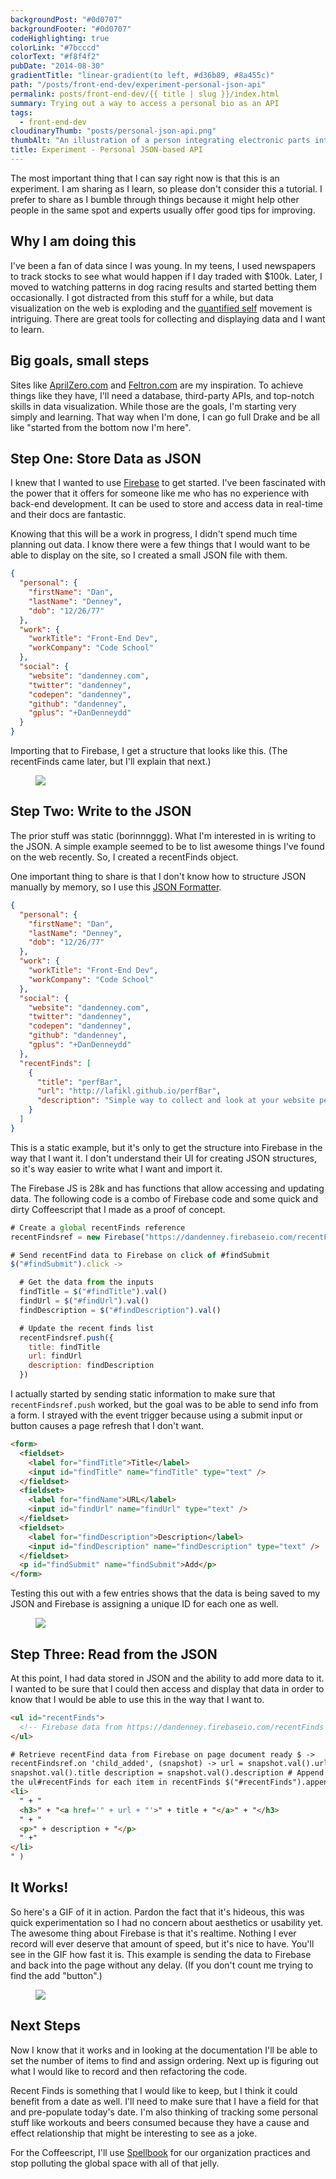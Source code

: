 ```yaml
---
backgroundPost: "#0d0707"
backgroundFooter: "#0d0707"
codeHighlighting: true
colorLink: "#7bcccd"
colorText: "#f8f4f2"
pubDate: "2014-08-30"
gradientTitle: "linear-gradient(to left, #d36b89, #8a455c)"
path: "/posts/front-end-dev/experiment-personal-json-api"
permalink: posts/front-end-dev/{{ title | slug }}/index.html
summary: Trying out a way to access a personal bio as an API
tags:
  - front-end-dev
cloudinaryThumb: "posts/personal-json-api.png"
thumbAlt: "An illustration of a person integrating electronic parts into their body, with circuit boards and wires visible beneath their skin, in the style of a cyberpunk graphic novel, viewed from a side perspective --v 5 --ar 3:2"
title: Experiment - Personal JSON-based API
---
```


The most important thing that I can say right now is that this is an experiment. I am sharing as I learn, so please don't consider this a tutorial. I prefer to share as I bumble through things because it might help other people in the same spot and experts usually offer good tips for improving.

## Why I am doing this

I've been a fan of data since I was young. In my teens, I used newspapers to track stocks to see what would happen if I day traded with \$100k. Later, I moved to watching patterns in dog racing results and started betting them occasionally. I got distracted from this stuff for a while, but data visualization on the web is exploding and the [quantified self](http://en.wikipedia.org/wiki/Quantified_Self) movement is intriguing. There are great tools for collecting and displaying data and I want to learn.

## Big goals, small steps

Sites like [AprilZero.com](http://aprilzero.com) and [Feltron.com](http://feltron.com) are my inspiration. To achieve things like they have, I'll need a database, third-party APIs, and top-notch skills in data visualization. While those are the goals, I'm starting very simply and learning. That way when I'm done, I can go full Drake and be all like "started from the bottom now I'm here".

## Step One: Store Data as JSON

I knew that I wanted to use [Firebase](https://www.firebase.com) to get started. I've been fascinated with the power that it offers for someone like me who has no experience with back-end development. It can be used to store and access data in real-time and their docs are fantastic.

Knowing that this will be a work in progress, I didn't spend much time planning out data. I know there were a few things that I would want to be able to display on the site, so I created a small JSON file with them.

```json
{
  "personal": {
    "firstName": "Dan",
    "lastName": "Denney",
    "dob": "12/26/77"
  },
  "work": {
    "workTitle": "Front-End Dev",
    "workCompany": "Code School"
  },
  "social": {
    "website": "dandenney.com",
    "twitter": "dandenney",
    "codepen": "dandenney",
    "github": "dandenney",
    "gplus": "+DanDenneydd"
  }
}
```

Importing that to Firebase, I get a structure that looks like this. (The recentFinds came later, but I'll explain that next.)

<figure>

![](/posts/front-end-dev/experiment-personal-json-api/screenshot-json.png)

</figure>

## Step Two: Write to the JSON

The prior stuff was static (borinnnggg). What I'm interested in is writing to the JSON. A simple example seemed to be to list awesome things I've found on the web recently. So, I created a recentFinds object.

One important thing to share is that I don't know how to structure JSON manually by memory, so I use this [JSON Formatter](http://jsonformatter.curiousconcept.com).

```json
{
  "personal": {
    "firstName": "Dan",
    "lastName": "Denney",
    "dob": "12/26/77"
  },
  "work": {
    "workTitle": "Front-End Dev",
    "workCompany": "Code School"
  },
  "social": {
    "website": "dandenney.com",
    "twitter": "dandenney",
    "codepen": "dandenney",
    "github": "dandenney",
    "gplus": "+DanDenneydd"
  },
  "recentFinds": [
    {
      "title": "perfBar",
      "url": "http://lafikl.github.io/perfBar",
      "description": "Simple way to collect and look at your website performance metrics quickly"
    }
  ]
}
```

This is a static example, but it's only to get the structure into Firebase in the way that I want it. I don't understand their UI for creating JSON structures, so it's way easier to write what I want and import it.

The Firebase JS is 28k and has functions that allow accessing and updating data. The following code is a combo of Firebase code and some quick and dirty Coffeescript that I made as a proof of concept.

```javascript
# Create a global recentFinds reference
recentFindsref = new Firebase("https://dandenney.firebaseio.com/recentFinds")

# Send recentFind data to Firebase on click of #findSubmit
$("#findSubmit").click ->

  # Get the data from the inputs
  findTitle = $("#findTitle").val()
  findUrl = $("#findUrl").val()
  findDescription = $("#findDescription").val()

  # Update the recent finds list
  recentFindsref.push({
    title: findTitle
    url: findUrl
    description: findDescription
  })
```

I actually started by sending static information to make sure that `recentFindsref.push` worked, but the goal was to be able to send info from a form. I strayed with the event trigger because using a submit input or button causes a page refresh that I don't want.

```html
<form>
  <fieldset>
    <label for="findTitle">Title</label>
    <input id="findTitle" name="findTitle" type="text" />
  </fieldset>
  <fieldset>
    <label for="findName">URL</label>
    <input id="findUrl" name="findUrl" type="text" />
  </fieldset>
  <fieldset>
    <label for="findDescription">Description</label>
    <input id="findDescription" name="findDescription" type="text" />
  </fieldset>
  <p id="findSubmit" name="findSubmit">Add</p>
</form>
```

Testing this out with a few entries shows that the data is being saved to my JSON and Firebase is assigning a unique ID for each one as well.

<figure>

![](/posts/front-end-dev/experiment-personal-json-api/screenshot-recentfinds.png)

</figure>

## Step Three: Read from the JSON

At this point, I had data stored in JSON and the ability to add more data to it. I wanted to be sure that I could then access and display that data in order to know that I would be able to use this in the way that I want to.

```html
<ul id="recentFinds">
  <!-- Firebase data from https://dandenney.firebaseio.com/recentFinds -->
</ul>

# Retrieve recentFind data from Firebase on page document ready $ ->
recentFindsref.on 'child_added', (snapshot) -> url = snapshot.val().url title =
snapshot.val().title description = snapshot.val().description # Append an li to
the ul#recentFinds for each item in recentFinds $("#recentFinds").append( "
<li>
  " + "
  <h3>" + "<a href='" + url + "'>" + title + "</a>" + "</h3>
  " + "
  <p>" + description + "</p>
  " +"
</li>
" )
```

## It Works!

So here's a GIF of it in action. Pardon the fact that it's hideous, this was quick experimentation so I had no concern about aesthetics or usability yet. The awesome thing about Firebase is that it's realtime. Nothing I ever record will ever deserve that amount of speed, but it's nice to have. You'll see in the GIF how fast it is. This example is sending the data to Firebase and back into the page without any delay. (If you don't count me trying to find the add "button".)

<figure>

![](/posts/front-end-dev/experiment-personal-json-api/by-golly-it-works.gif)

</figure>

## Next Steps

Now I know that it works and in looking at the documentation I'll be able to set the number of items to find and assign ordering. Next up is figuring out what I would like to record and then refactoring the code.

Recent Finds is something that I would like to keep, but I think it could benefit from a date as well. I'll need to make sure that I have a field for that and pre-populate today's date. I'm also thinking of tracking some personal stuff like workouts and beers consumed because they have a cause and effect relationship that might be interesting to see as a joke.

For the Coffeescript, I'll use [Spellbook](https://github.com/spellbook/spellbook) for our organization practices and stop polluting the global space with all of that jelly.
